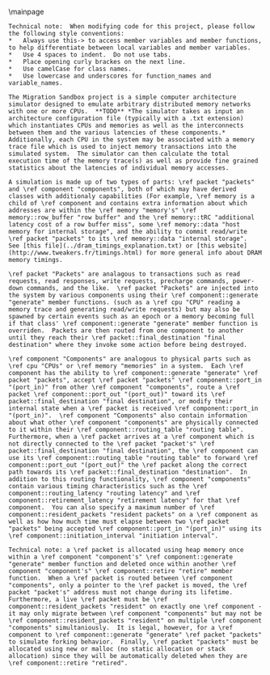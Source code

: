 \mainpage

    Technical note:  When modifying code for this project, please follow the following style conventions:
    *   Always use this-> to access member variables and member functions, to help differentiate between local variables and member variables.
    *   Use 4 spaces to indent.  Do not use tabs.
    *   Place opening curly brackes on the next line.
    *   Use camelCase for class names.
    *   Use lowercase and underscores for function_names and variable_names.

    The Migration Sandbox project is a simple computer architecture simulator designed to emulate arbitrary distributed memory networks with one or more CPUs.  **TODO** *The simulator takes as input an architecture configuration file (typically with a .txt extension) which instantiates CPUs and memories as well as the interconnects between them and the various latencies of these components.*  Additionally, each CPU in the system may be associated with a memory trace file which is used to inject memory transactions into the simulated system.  The simulator can then calculate the total execution time of the memory trace(s) as well as provide fine grained statistics about the latencies of individual memory accesses.
      
    A simulation is made up of two types of parts: \ref packet "packets" and \ref component "components", both of which may have derived classes with additionaly capabilities (For example, \ref memory is a child of \ref component and contains extra information about which addresses are within the \ref memory "memory's" \ref memory::row_buffer "row buffer" and the \ref memory::tRC "additional latency cost of a row buffer miss", some \ref memory::data "host memory for internal storage", and the ability to commit read/write \ref packet "packets" to its \ref memory::data "internal storage".  See [this file](../dram_timings_explanation.txt) or [this website](http://www.tweakers.fr/timings.html) for more general info about DRAM memory timings.
    
    \ref packet "Packets" are analagous to transactions such as read requests, read responses, write requests, precharge commands, power-down commands, and the like.  \ref packet "Packets" are injected into the system by various components using their \ref component::generate "generate" member functions. (such as a \ref cpu "CPU" reading a memory trace and generating read/write requests) but may also be spawned by certain events such as an epoch or a memory becoming full if that class' \ref component::generate "generate" member function is overriden.  Packets are then routed from one component to another until they reach their \ref packet::final_destination "final destination" where they invoke some action before being destroyed.
    
    \ref component "Components" are analogous to physical parts such as \ref cpu "CPUs" or \ref memory "memories" in a system.  Each \ref component has the ability to \ref component::generate "generate" \ref packet "packets", accept \ref packet "packets" \ref component::port_in "(port_in)" from other \ref component "components", route a \ref packet \ref component::port_out "(port_out)" toward its \ref packet::final_destination "final destination", or modify their internal state when a \ref packet is received \ref component::port_in "(port_in)".  \ref component "Components" also contain information about what other \ref component "components" are physically connected to it within their \ref component::routing_table "routing table".  Furthermore, when a \ref packet arrives at a \ref component which is not directly connected to the \ref packet "packet's" \ref packet::final_destination "final destination", the \ref component can use its \ref component::routing_table "routing table" to forward \ref component::port_out "(port_out)" the \ref packet along the correct path towards its \ref packet::final_destination "destination".  In addition to this routing functionality, \ref component "components" contain various timing characteristics such as the \ref component::routing_latency "routing latency" and \ref component::retirement_latency "retirement latency" for that \ref component.  You can also specify a maximum number of \ref component::resident_packets "resident packets" on a \ref component as well as how how much time must elapse between two \ref packet "packets" being accepted \ref component::port_in "(port_in)" using its \ref component::initiation_interval "initiation interval".  

    Technical note: a \ref packet is allocated using heap memory once within a \ref component "component's" \ref component::generate "generate" member function and deleted once within another \ref component "component's" \ref component::retire "retire" member function.  When a \ref packet is routed between \ref component "components", only a pointer to the \ref packet is moved, the \ref packet "packet's" address must not change during its lifetime.  Furthermore, a live \ref packet must be \ref component::resident_packets "resident" on exactly one \ref component - it may only migrate between \ref component "components" but may not be \ref component::resident_packets "resident" on multiple \ref component "components" simultaniously.  It is legal, however, for a \ref component to \ref component::generate "generate" \ref packet "packets" to simulate forking behavior.  Finally, \ref packet "packets" must be allocated using new or malloc (no static allocation or stack allocation) since they will be automatically deleted when they are \ref component::retire "retired".
